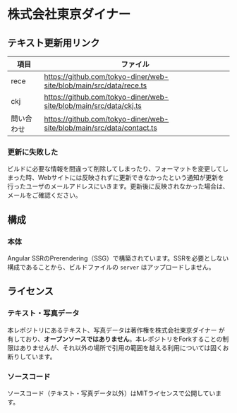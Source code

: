 # 株式会社東京ダイナー

## テキスト更新用リンク

| 項目    | ファイル                                                                        |
|-------| ------------------------------------------------------------------------------- |
| rece  | https://github.com/tokyo-diner/web-site/blob/main/src/data/rece.ts  |
| ckj   | https://github.com/tokyo-diner/web-site/blob/main/src/data/ckj.ts |
| 問い合わせ | https://github.com/tokyo-diner/web-site/blob/main/src/data/contact.ts    |


### 更新に失敗した

ビルドに必要な情報を間違って削除してしまったり、フォーマットを変更してしまった時、Webサイトには反映されずに更新できなかったという通知が更新を行ったユーザのメールアドレスにいきます。更新後に反映されなかった場合は、メールをご確認ください。

## 構成

### 本体

Angular SSRのPrerendering（SSG）で構築されています。SSRを必要としない構成であることから、ビルドファイルの `server` はアップロードしません。


## ライセンス

### テキスト・写真データ

本レポジトリにあるテキスト、写真データは著作権を株式会社東京ダイナー が有しており、**オープンソースではありません**。本レポジトリをForkすることの制限はありませんが、それ以外の場所で引用の範囲を越える利用については固くお断りしています。

### ソースコード

ソースコード（テキスト・写真データ以外）はMITライセンスで公開しています。
